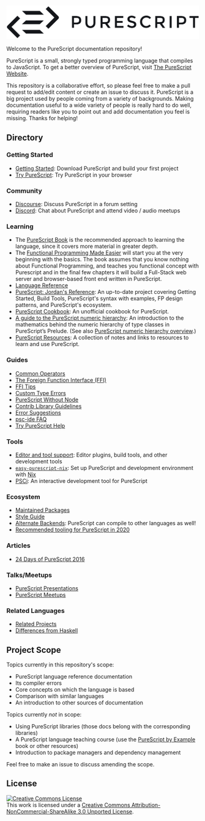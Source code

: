 ![PureScript](https://github.com/purescript/purescript/raw/master/logo.png)

Welcome to the PureScript documentation repository!

PureScript is a small, strongly typed programming language that compiles to JavaScript.
To get a better overview of PureScript, visit [The PureScript Website](http://purescript.org).

This repository is a collaborative effort, so please feel free to make a pull request to add/edit content or create an issue to discuss it. PureScript is a big project used by people coming from a variety of backgrounds. Making documentation useful to a wide variety of people is really hard to do well, requiring readers like you to point out and add documentation you feel is missing. Thanks for helping!

## Directory

### Getting Started

- [Getting Started](guides/Getting-Started.md): Download PureScript and build your first project
- [Try PureScript](http://try.purescript.org): Try PureScript in your browser

### Community

- [Discourse](https://discourse.purescript.org/): Discuss PureScript in a forum setting
- [Discord](https://purescript.org/chat): Chat about PureScript and attend video / audio meetups

### Learning

- The [PureScript Book](https://book.purescript.org) is the recommended approach to learning the language, since it covers more material in greater depth.
- The [Functional Programming Made Easier](https://leanpub.com/fp-made-easier) will start you at the very beginning with the basics. The book assumes that you know nothing about Functional Programming, and teaches you functional concept with Purescript and in the final few chapters it will build a Full-Stack web server and browser-based front end written in PureScript.
- [Language Reference](language/README.md)
- [PureScript: Jordan's Reference](https://github.com/JordanMartinez/purescript-jordans-reference): An up-to-date project covering Getting Started, Build Tools, PureScript's syntax with examples, FP design patterns, and PureScript's ecosystem.
- [PureScript Cookbook](https://github.com/JordanMartinez/purescript-cookbook): An unofficial cookbook for PureScript.
- [A guide to the PureScript numeric hierarchy](https://a-guide-to-the-purescript-numeric-hierarchy.readthedocs.io/en/latest/index.html): An introduction to the mathematics behind the numeric hierarchy of type classes in PureScript’s Prelude. (See also [PureScript numeric hierarchy overview](https://harry.garrood.me/numeric-hierarchy-overview/).)
- [PureScript Resources](https://purescript-resources.readthedocs.io/): A collection of notes and links to resources to learn and use PureScript.

### Guides

- [Common Operators](guides/Common-Operators.md)
- [The Foreign Function Interface (FFI)](guides/FFI.md)
- [FFI Tips](guides/FFI-Tips.md)
- [Custom Type Errors](guides/Custom-Type-Errors.md)
- [PureScript Without Node](guides/PureScript-Without-Node.md)
- [Contrib Library Guidelines](guides/Contrib-Guidelines.md)
- [Error Suggestions](guides/Error-Suggestions.md)
- [psc-ide FAQ](guides/psc-ide-FAQ.md)
- [Try PureScript Help](https://github.com/purescript/trypurescript/blob/gh-pages/README.md)


### Tools

- [Editor and tool support](ecosystem/Editor-and-tool-support.md): Editor plugins, build tools, and other development tools
- [`easy-purescript-nix`](https://github.com/justinwoo/easy-purescript-nix): Set up PureScript and development environment with [Nix](https://nixos.org/)
- [PSCi](guides/PSCi.md): An interactive development tool for PureScript

### Ecosystem

- [Maintained Packages](ecosystem/Maintained-Packages.md)
- [Style Guide](guides/Style-Guide.md)
- [Alternate Backends](https://github.com/purescript/documentation/blob/master/ecosystem/Alternate-backends.md): PureScript can compile to other languages as well!
- [Recommended tooling for PureScript in 2020](https://discourse.purescript.org/t/recommended-tooling-for-purescript-in-2020/1615)

### Articles

- [24 Days of PureScript 2016](https://github.com/paf31/24-days-of-purescript-2016)

### Talks/Meetups

- [PureScript Presentations](ecosystem/PureScript-Presentations.md)
- [PureScript Meetups](ecosystem/PureScript-Meetups.md)

### Related Languages

- [Related Projects](Related-Projects.md)
- [Differences from Haskell](language/Differences-from-Haskell.md)

## Project Scope

Topics currently in this repository's scope:

- PureScript language reference documentation
- Its compiler errors
- Core concepts on which the language is based
- Comparison with similar languages
- An introduction to other sources of documentation

Topics currently *not* in scope:

- Using PureScript libraries (those docs belong with the corresponding libraries)
- A PureScript language teaching course (use the [PureScript by Example](https://book.purescript.org) book or other resources)
- Introduction to package managers and dependency management

Feel free to make an issue to discuss amending the scope.

## License

<a rel="license" href="http://creativecommons.org/licenses/by-nc-sa/3.0/"><img alt="Creative Commons License" style="border-width:0" src="https://i.creativecommons.org/l/by-nc-sa/3.0/88x31.png" /></a><br />This work is licensed under a <a rel="license" href="http://creativecommons.org/licenses/by-nc-sa/3.0/">Creative Commons Attribution-NonCommercial-ShareAlike 3.0 Unported License</a>.
